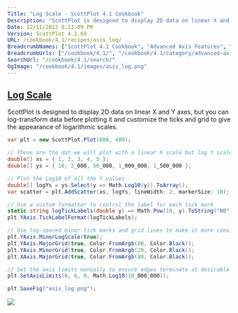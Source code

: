 ```yaml
---
Title: "Log Scale - ScottPlot 4.1 Cookbook"
Description: "ScottPlot is designed to display 2D data on linear X and Y axes, but you can log-transform data before plotting it and customize the ticks and grid to give the appearance of logarithmic scales."
Date: 12/11/2023 8:13:09 PM
Version: ScottPlot 4.1.69
URL: /cookbook/4.1/recipes/asis_log/
BreadcrumbNames: ["ScottPlot 4.1 Cookbook", "Advanced Axis Features", "Log Scale"]
BreadcrumbUrls: ["/cookbook/4.1/", "/cookbook/4.1/category/advanced-axis-features", "/cookbook/4.1/recipes/asis_log/"]
SearchUrl: "/cookbook/4.1/search/"
OgImage: "/cookbook/4.1/images/asis_log.png"
---
```


<h2><a id='log-scale' href='/cookbook/4.1/recipes/asis_log/'>Log Scale</a></h2>

ScottPlot is designed to display 2D data on linear X and Y axes, but you can log-transform data before plotting it and customize the ticks and grid to give the appearance of logarithmic scales.

```cs
var plt = new ScottPlot.Plot(600, 400);

// These are the dat we will plot with a linear X scale but log Y scale
double[] xs = { 1, 2, 3, 4, 5 };
double[] ys = { 10, 2_000, 50_000, 1_000_000, 1_500_000 };

// Plot the Log10 of all the Y values
double[] logYs = ys.Select(y => Math.Log10(y)).ToArray();
var scatter = plt.AddScatter(xs, logYs, lineWidth: 2, markerSize: 10);

// Use a custom formatter to control the label for each tick mark
static string logTickLabels(double y) => Math.Pow(10, y).ToString("N0");
plt.YAxis.TickLabelFormat(logTickLabels);

// Use log-spaced minor tick marks and grid lines to make it more convincing
plt.YAxis.MinorLogScale(true);
plt.YAxis.MajorGrid(true, Color.FromArgb(80, Color.Black));
plt.YAxis.MinorGrid(true, Color.FromArgb(20, Color.Black));
plt.XAxis.MajorGrid(true, Color.FromArgb(80, Color.Black));

// Set the axis limits manually to ensure edges terminate at desirable locations
plt.SetAxisLimits(0, 6, 0, Math.Log10(10_000_000));

plt.SaveFig("asis_log.png");
```

<img src='../../images/asis_log.png' class='d-block mx-auto my-5' />



